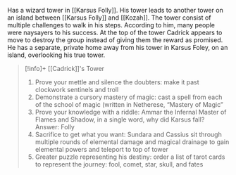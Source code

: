 Has a wizard tower in [[Karsus Folly]]. His tower leads to another tower on an island between [[Karsus Folly]] and [[Kozah]]. The tower consist of multiple challenges to walk in his steps. According to him, many people were naysayers to his success. At the top of the tower Cadrick appears to move to destroy the group instead of giving them the reward as promised. He has a separate, private home away from his tower in Karsus Foley, on an island, overlooking his true tower. 

> [!info]+ [[Cadrick]]'s Tower  
> 1. Prove your mettle and silence the doubters: make it past clockwork sentinels and troll
> 2. Demonstrate a cursory mastery of magic: cast a spell from each of the school of magic (written in Netherese, “Mastery of Magic”
> 3. Prove your knowledge with a riddle: Ammar the Infernal Master of Flames and Shadow, in a single word, why did Karsus fall? Answer: Folly
> 4. Sacrifice to get what you want: Sundara and Cassius sit through multiple rounds of elemental damage and magical drainage to gain elemental powers and teleport to top of tower
> 5. Greater puzzle representing his destiny: order a list of tarot cards to represent the journey: fool, comet, star, skull, and fates
